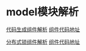 
model模块解析
===================

[代码生成组件解析](easy-cloud-core/子功能说明文档/代码生成说明文档)   [组件代码地址](easy-cloud-core/src/main/java/com/easy/cloud/core/generator)

[分布式锁组件解析](https://github.com/dqeasycloud/easy-cloud/tree/develop/easy-cloud-parent/easy-cloud-core/%E5%AD%90%E5%8A%9F%E8%83%BD%E8%AF%B4%E6%98%8E%E6%96%87%E6%A1%A3/%E5%88%86%E5%B8%83%E5%BC%8F%E9%94%81%E8%AF%B4%E6%98%8E%E6%96%87%E6%A1%A3)   [组件代码地址](https://github.com/dqeasycloud/easy-cloud/tree/master/easy-cloud-parent/easy-cloud-core/src/main/java/com/easy/cloud/core/lock)

